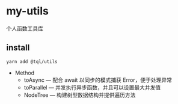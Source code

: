 # my-utils
个人函数工具库

## install
```
yarn add @tql/utils
```


- Method
  - toAsync &mdash; 配合 await 以同步的模式捕获 Error，便于处理异常
  - toParallel &mdash; 并发执行异步函数，并且可以设置最大并发值
  - NodeTree &mdash; 构建树型数据结构并提供遍历方法

